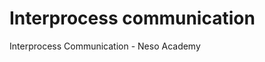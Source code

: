 # Interprocess communication

<BadgeLink badgeText='Watch' href='https://www.youtube.com/watch?v=dJuYKfR8vec'>Interprocess Communication - Neso Academy</BadgeLink>
